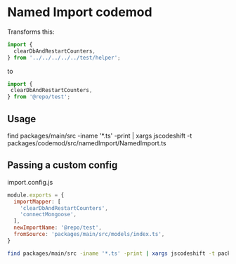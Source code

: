 # Named Import codemod

Transforms this:

```jsx
import {
  clearDbAndRestartCounters, 
} from '../../../../../test/helper';
```
    
 to
 
 ```jsx
import {
  clearDbAndRestartCounters, 
} from '@repo/test'; 
```

## Usage

find packages/main/src -iname '*.ts' -print | xargs jscodeshift -t packages/codemod/src/namedImport/NamedImport.ts

## Passing a custom config

import.config.js
```jsx
module.exports = {
  importMapper: [
    'clearDbAndRestartCounters',
    'connectMongoose',
  ],
  newImportName: '@repo/test',
  fromSource: 'packages/main/src/models/index.ts',
}
```

```bash
find packages/main/src -iname '*.ts' -print | xargs jscodeshift -t packages/codemod/src/namedImport/NamedImport.ts --config import.config.js
```
